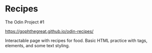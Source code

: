 # Recipes

The Odin Project #1

https://gophthegreat.github.io/odin-recipes/

Interactable page with recipes for food. Basic HTML practice with tags, elements, and some text styling.
